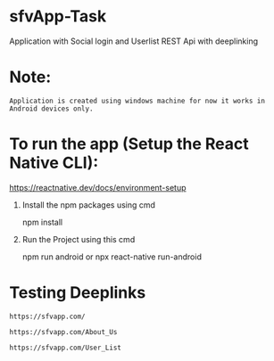 # sfvApp-Task
 Application with Social login and Userlist REST Api with deeplinking 

# Note:
    Application is created using windows machine for now it works in Android devices only.

# To run the app (Setup the React Native CLI): 
https://reactnative.dev/docs/environment-setup

1. Install the npm packages using cmd

    npm install

2. Run the Project using this cmd

    npm run android or npx react-native run-android

# Testing Deeplinks
    https://sfvapp.com/

    https://sfvapp.com/About_Us

    https://sfvapp.com/User_List